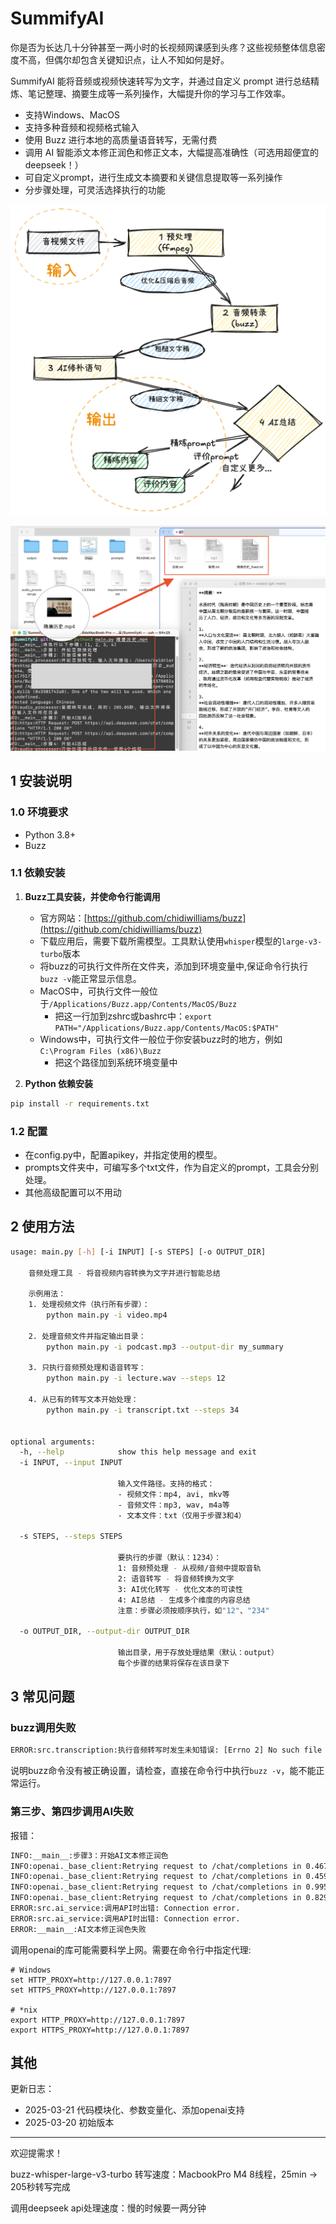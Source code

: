 # SummifyAI

你是否为长达几十分钟甚至一两小时的长视频网课感到头疼？这些视频整体信息密度不高，但偶尔却包含关键知识点，让人不知如何是好。

SummifyAI 能将音频或视频快速转写为文字，并通过自定义 prompt 进行总结精炼、笔记整理、摘要生成等一系列操作，大幅提升你的学习与工作效率。
- 支持Windows、MacOS
- 支持多种音频和视频格式输入
- 使用 Buzz 进行本地的高质量语音转写，无需付费
- 调用 AI 智能添文本修正润色和修正文本，大幅提高准确性（可选用超便宜的deepseek！）
- 可自定义prompt，进行生成文本摘要和关键信息提取等一系列操作
- 分步骤处理，可灵活选择执行的功能

<img src="./imgs/index.png" style="zoom:50%;" />

![](./imgs/usage.png)



## 1 安装说明

### 1.0 环境要求

- Python 3.8+
- Buzz

### 1.1 依赖安装

1. **Buzz工具安装，并使命令行能调用**
   - 官方网站：[https://github.com/chidiwilliams/buzz](https://github.com/chidiwilliams/buzz)
   - 下载应用后，需要下载所需模型。工具默认使用`whisper`模型的`large-v3-turbo`版本
   - 将buzz的可执行文件所在文件夹，添加到环境变量中,保证命令行执行`buzz -v`能正常显示信息。
    - MacOS中，可执行文件一般位于`/Applications/Buzz.app/Contents/MacOS/Buzz`
      - 把这一行加到zshrc或bashrc中：`export PATH="/Applications/Buzz.app/Contents/MacOS:$PATH"`
    - Windows中，可执行文件一般位于你安装buzz时的地方，例如`C:\Program Files (x86)\Buzz`
      - 把这个路径加到系统环境变量中

2. **Python 依赖安装**

```bash
pip install -r requirements.txt
```
### 1.2 配置
- 在config.py中，配置apikey，并指定使用的模型。
- prompts文件夹中，可编写多个txt文件，作为自定义的prompt，工具会分别处理。
- 其他高级配置可以不用动

## 2 使用方法

```bash
usage: main.py [-h] [-i INPUT] [-s STEPS] [-o OUTPUT_DIR]

    音频处理工具 - 将音视频内容转换为文字并进行智能总结

    示例用法：
    1. 处理视频文件（执行所有步骤）：
        python main.py -i video.mp4

    2. 处理音频文件并指定输出目录：
        python main.py -i podcast.mp3 --output-dir my_summary

    3. 只执行音频预处理和语音转写：
        python main.py -i lecture.wav --steps 12

    4. 从已有的转写文本开始处理：
        python main.py -i transcript.txt --steps 34
        

optional arguments:
  -h, --help            show this help message and exit
  -i INPUT, --input INPUT
                        
                        输入文件路径。支持的格式：
                        - 视频文件：mp4, avi, mkv等
                        - 音频文件：mp3, wav, m4a等
                        - 文本文件：txt（仅用于步骤3和4）
                                              
  -s STEPS, --steps STEPS
                        
                        要执行的步骤（默认：1234）：
                        1: 音频预处理 - 从视频/音频中提取音轨
                        2: 语音转写 - 将音频转换为文字
                        3: AI优化转写 - 优化文本的可读性
                        4: AI总结 - 生成多个维度的内容总结
                        注意：步骤必须按顺序执行，如"12"、"234"
                                              
  -o OUTPUT_DIR, --output-dir OUTPUT_DIR
                        
                        输出目录，用于存放处理结果（默认：output）
                        每个步骤的结果将保存在该目录下
```
## 3 常见问题


### buzz调用失败
```bash
ERROR:src.transcription:执行音频转写时发生未知错误: [Errno 2] No such file or directory: 'buzz'
```
说明buzz命令没有被正确设置，请检查，直接在命令行中执行`buzz -v`，能不能正常运行。

### 第三步、第四步调用AI失败
报错：
```bash
INFO:__main__:步骤3：开始AI文本修正润色
INFO:openai._base_client:Retrying request to /chat/completions in 0.467374 seconds
INFO:openai._base_client:Retrying request to /chat/completions in 0.459727 seconds
INFO:openai._base_client:Retrying request to /chat/completions in 0.995082 seconds
INFO:openai._base_client:Retrying request to /chat/completions in 0.829292 seconds
ERROR:src.ai_service:调用API时出错: Connection error.
ERROR:src.ai_service:调用API时出错: Connection error.
ERROR:__main__:AI文本修正润色失败
```
调用openai的库可能需要科学上网。需要在命令行中指定代理:
```
# Windows
set HTTP_PROXY=http://127.0.0.1:7897
set HTTPS_PROXY=http://127.0.0.1:7897

# *nix
export HTTP_PROXY=http://127.0.0.1:7897
export HTTPS_PROXY=http://127.0.0.1:7897
```

## 其他

更新日志：
- 2025-03-21 代码模块化、参数变量化、添加openai支持
- 2025-03-20 初始版本


---
欢迎提需求！

buzz-whisper-large-v3-turbo 转写速度：MacbookPro M4 8线程，25min -> 205秒转写完成

调用deepseek api处理速度：慢的时候要一两分钟
